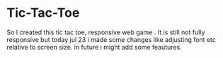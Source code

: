 # Tic-Tac-Toe
So I created this tic tac toe, responsive web game .
It is still not fully responsive but today jul 23 i made some changes like adjusting font etc relative to screen size.
in future i might add some feautures.
